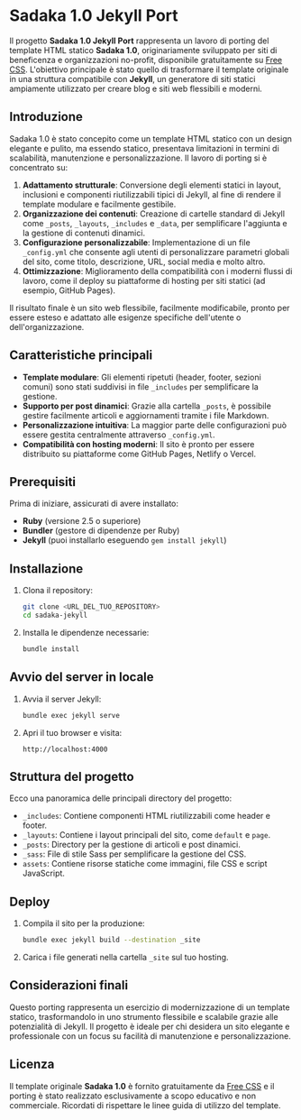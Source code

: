 # Sadaka 1.0 Jekyll Port

Il progetto **Sadaka 1.0 Jekyll Port** rappresenta un lavoro di porting del template HTML statico **Sadaka 1.0**, originariamente sviluppato per siti di beneficenza e organizzazioni no-profit, disponibile gratuitamente su [Free CSS](https://www.free-css.com/free-css-templates/page197/sadaka-1.0). L'obiettivo principale è stato quello di trasformare il template originale in una struttura compatibile con **Jekyll**, un generatore di siti statici ampiamente utilizzato per creare blog e siti web flessibili e moderni.

## Introduzione

Sadaka 1.0 è stato concepito come un template HTML statico con un design elegante e pulito, ma essendo statico, presentava limitazioni in termini di scalabilità, manutenzione e personalizzazione. Il lavoro di porting si è concentrato su:

1. **Adattamento strutturale**: Conversione degli elementi statici in layout, inclusioni e componenti riutilizzabili tipici di Jekyll, al fine di rendere il template modulare e facilmente gestibile.
2. **Organizzazione dei contenuti**: Creazione di cartelle standard di Jekyll come `_posts`, `_layouts`, `_includes` e `_data`, per semplificare l'aggiunta e la gestione di contenuti dinamici.
3. **Configurazione personalizzabile**: Implementazione di un file `_config.yml` che consente agli utenti di personalizzare parametri globali del sito, come titolo, descrizione, URL, social media e molto altro.
4. **Ottimizzazione**: Miglioramento della compatibilità con i moderni flussi di lavoro, come il deploy su piattaforme di hosting per siti statici (ad esempio, GitHub Pages).

Il risultato finale è un sito web flessibile, facilmente modificabile, pronto per essere esteso e adattato alle esigenze specifiche dell'utente o dell'organizzazione.

## Caratteristiche principali

- **Template modulare**: Gli elementi ripetuti (header, footer, sezioni comuni) sono stati suddivisi in file `_includes` per semplificare la gestione.
- **Supporto per post dinamici**: Grazie alla cartella `_posts`, è possibile gestire facilmente articoli e aggiornamenti tramite i file Markdown.
- **Personalizzazione intuitiva**: La maggior parte delle configurazioni può essere gestita centralmente attraverso `_config.yml`.
- **Compatibilità con hosting moderni**: Il sito è pronto per essere distribuito su piattaforme come GitHub Pages, Netlify o Vercel.

## Prerequisiti

Prima di iniziare, assicurati di avere installato:
- **Ruby** (versione 2.5 o superiore)
- **Bundler** (gestore di dipendenze per Ruby)
- **Jekyll** (puoi installarlo eseguendo `gem install jekyll`)

## Installazione

1. Clona il repository:
   ```bash
   git clone <URL_DEL_TUO_REPOSITORY>
   cd sadaka-jekyll
   ```

2. Installa le dipendenze necessarie:
   ```bash
   bundle install
   ```

## Avvio del server in locale

1. Avvia il server Jekyll:
   ```bash
   bundle exec jekyll serve
   ```

2. Apri il tuo browser e visita:
   ```
   http://localhost:4000
   ```

## Struttura del progetto

Ecco una panoramica delle principali directory del progetto:
- `_includes`: Contiene componenti HTML riutilizzabili come header e footer.
- `_layouts`: Contiene i layout principali del sito, come `default` e `page`.
- `_posts`: Directory per la gestione di articoli e post dinamici.
- `_sass`: File di stile Sass per semplificare la gestione del CSS.
- `assets`: Contiene risorse statiche come immagini, file CSS e script JavaScript.

## Deploy

1. Compila il sito per la produzione:
   ```bash
   bundle exec jekyll build --destination _site
   ```

2. Carica i file generati nella cartella `_site` sul tuo hosting.

## Considerazioni finali

Questo porting rappresenta un esercizio di modernizzazione di un template statico, trasformandolo in uno strumento flessibile e scalabile grazie alle potenzialità di Jekyll. Il progetto è ideale per chi desidera un sito elegante e professionale con un focus su facilità di manutenzione e personalizzazione.

## Licenza

Il template originale **Sadaka 1.0** è fornito gratuitamente da [Free CSS](https://www.free-css.com) e il porting è stato realizzato esclusivamente a scopo educativo e non commerciale. Ricordati di rispettare le linee guida di utilizzo del template.